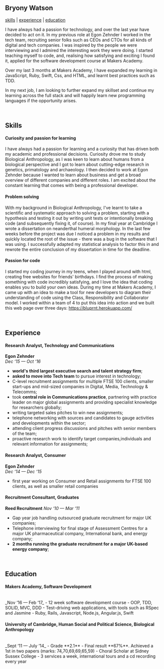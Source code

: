
## Bryony Watson


[skills](#skills) | [experience](#experience) | [education](#education)

I have always had a passion for technology, and over the last year have decided to act on it. In my previous role at Egon Zehnder I worked in the tech team, recruiting senior folks such as CEOs and CTOs for all kinds of digital and tech companies. I was inspired by the people we were interviewing and I admired the interesting work they were doing. I started teaching myself to code, and, realising how satisfying and exciting I found it, applied for the software development course at Makers Academy.

Over my last 3 months at Makers Academy, I have expanded my learning in JavaScript, Ruby, Swift, Css, and HTML, and learnt best practices such as TDD.

In my next job, I am looking to further expand my skillset and continue my learning across the full stack and will happily learn new programming languages if the opportunity arises.

&nbsp;
## Skills

#### Curiosity and passion for learning
I have always had a passion for learning and a curiosity that has driven both my academic and professional decisions. Curiosity drove me to study Biological Anthropology, as I was keen to learn about humans from a biological perspective and I got to learn about cutting-edge research in genetics, primatology and archaeology. I then decided to work at Egon Zehnder because I wanted to learn about business and get a broad overview of different companies and different roles. I am excited about the constant learning that comes with being a professional developer.

#### Problem solving
With my background in Biological Anthropology, I've learnt to take a scientific and systematic approach to solving a problem, starting with a hypothesis and testing it out by writing unit tests or intentionally breaking code (and subsequently fixing it, of course). In my final year at Cambridge I wrote a dissertation on neanderthal humeral morphology. In the last few weeks before the project was due I noticed a problem in my results and quickly located the root of the issue - there was a bug in the software that I was using. I successfully adapted my statistical analysis to factor this in and rewrote the entire conclusion of my dissertation in time for the deadline.

#### Passion for code
I started my coding journey in my teens, when I played around with html, creating free websites for friends' birthdays. I find the process of making something with code incredibly satisfying, and I love the idea that coding enables you to build your own ideas. During my time at Makers Academy, I came up with an idea to make a tool for new developers to diagram their understanding of code using the Class, Responsibility and Collaborator model. I worked within a team of 4 to put this idea into action and we built this web page over three days: https://bluprnt.herokuapp.com/


&nbsp;
## Experience

#### Research Analyst, Technology and Communications
**Egon Zehnder** <br>
_Dec ‘15 — Oct ‘16_
- **world's third largest executive search and talent strategy firm**;
- **asked to move into Tech team** to pursue interest in technology;
- C-level recruitment assignments for multiple FTSE 100 clients, smaller start-ups and mid-sized companies in Digital, Media, Technology & Telecomms;
- took **central role in Communications practice**, partnering with practice leader on major global assignments and providing specialist knowledge for researchers globally;
- writing targeted sales pitches to win new assignments;
- telephone networking with sources and candidates to gauge activities and developments within the sector;
- attending client progress discussions and pitches with senior members of the team;
- proactive research work to identify target companies,individuals and relevant information for assignments;

#### Research Analyst, Consumer
**Egon Zehnder** <br>
_Dec ‘14 — Dec ‘15_
- first year working on Consumer and Retail assignments for FTSE 100 clients, as well as smaller retail companies

#### Recruitment Consultant, Graduates
**Reed Recruitment**
_Nov ‘10 — Mar ‘11_ <br>
- Gap year job handling outsourced graduate recruitment for major UK companies;
- Telephone interviewing for final stage of Assessment Centres for a major UK pharmaceutical company, International bank, and energy company;
- **2 months running the graduate recruitment for a major UK-based energy company**;

&nbsp;
## Education

#### Makers Academy, Software Development
<br>
_Nov ‘16 — Feb ‘17_
- 12 week software development course
- OOP, TDD, SOLID, MVC, DDD
- Test-driving web applications, with tools such as RSpec and Jasmine
- Ruby, Rails, Javascript, Node.js, Angular.js, Swift


#### University of Cambridge, Human Social and Political Science, Biological Anthropology
<br>
_Sept ‘11 — July ‘14_
- Grade **2.1**
- Final result **67%**. Achieved a 1st in two papers (marks: 74,70,69,69,65,59)
- Choral Scholar at Sidney Sussex College - 3 services a week, international tours and a cd recording every year
